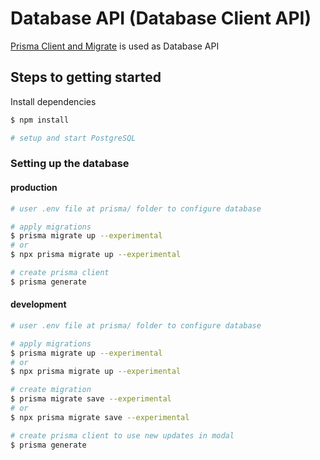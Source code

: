 # Database API (Database Client API)

[Prisma Client and Migrate](https://github.com/prisma/prisma/blob/master/README.md) is used as Database API

## Steps to getting started

Install dependencies

```sh
$ npm install

# setup and start PostgreSQL
```

### Setting up the database

#### production

```sh
# user .env file at prisma/ folder to configure database

# apply migrations
$ prisma migrate up --experimental
# or
$ npx prisma migrate up --experimental

# create prisma client
$ prisma generate
```

#### development

```sh
# user .env file at prisma/ folder to configure database

# apply migrations
$ prisma migrate up --experimental
# or
$ npx prisma migrate up --experimental

# create migration
$ prisma migrate save --experimental
# or
$ npx prisma migrate save --experimental

# create prisma client to use new updates in modal
$ prisma generate

```